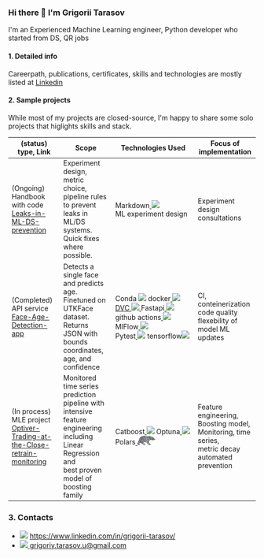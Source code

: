 ### Hi there 👋 I'm Grigorii Tarasov

I'm an Experienced Machine Learning engineer, Python developer who started from DS, QR jobs

#### 1. Detailed info

Careerpath, publications, certificates, skills and technologies are mostly listed at [Linkedin](https://www.linkedin.com/in/grigorii-tarasov)

#### 2. Sample projects

While most of my projects are closed-source, I'm happy to share some solo projects that higlights skills and stack.
<!---
| Project | Description | Technologies Used  | Focus |
| ----------- | ------------- | ------------ | ------------- |
| [Leaks-in-ML-DS-prevention](https://github.com/GrigoriiTarasov/Leaks-in-ML-DS-prevention) | Ongoing handbook of ML/DS system leaks prevention and quick fixes  | Markdown<a href="https://en.wikipedia.org/wiki/Markdown" target="_blank" rel="noreferrer"> <img src="https://upload.wikimedia.org/wikipedia/commons/thumb/4/48/Markdown-mark.svg/96px-Markdown-mark.svg.png" width="28"/> </a> </br> ML experiment design | Lekage prevention, consultations |
| [Face-Age-Detection-app](https://github.com/GrigoriiTarasov/Face-Age-Detection-app) | Dockerized CLI app detects a single face and predicts age finetuned on UTKFace dataset, returning JSON with bounds, age, and scores |<nobr>Conda<a href="https://docs.anaconda.com/" target="_blank" rel="noreferrer"><img src="https://docs.anaconda.com/_static/Anaconda_Icon.png" width="20" /></a> deepface<a href="https://github.com/serengil/deepface" target="_blank" rel="noreferrer"><img src="https://raw.githubusercontent.com/serengil/deepface/master/icon/deepface-icon-labeled.png" width="20"/></a></nobr></br><nobr>docker<a href="https://www.docker.com/" target="_blank" rel="noreferrer"> <img src="https://www.docker.com/wp-content/uploads/2024/01/icon-docker-square.svg" width="20"/> </a></nobr>Fastapi<a href="https://fastapi.tiangolo.com/" target="_blank" rel="noreferrer"> <img src="https://cdn.worldvectorlogo.com/logos/fastapi.svg" width="20"/> </a></nobr> github actions<a href="https://github.com/actions" target="_blank" rel="noreferrer"> <img src="https://avatars.githubusercontent.com/u/44036562?s=200&v=4" width="20" /></br> <nobr></a> Pytest<a href="https://docs.pytest.org/en/8.2.x/" target="_blank" rel="noreferrer"> <img src="https://docs.pytest.org/en/8.2.x/_static/favicon.png" width="20" /> </a> tensorflow<a href="https://www.tensorflow.org" target="_blank" rel="noreferrer"><img src="https://www.vectorlogo.zone/logos/tensorflow/tensorflow-icon.svg" width="20"/></a></nobr>| Conteinerization of app, flexebility of ML updates |
-->

<table>
  <thead>
    <tr>
      <th>(status) type, Link</th>
      <th>Scope</th>
      <th>Technologies Used</th>
      <th>Focus of implementation</th>
    </tr>
  </thead>
  <tbody>
    <tr>
      <td>(Ongoing) Handbook with code </br>
  <a href="https://github.com/GrigoriiTarasov/Leaks-in-ML-DS-prevention" target="_blank" rel="noreferrer">
            Leaks-in-ML-DS-prevention</a></td>
      <td>Experiment design, metric choice,</br> pipeline rules to prevent leaks in ML/DS systems. </br> Quick fixes where possible.</td>
      <td>Markdown<a href="https://en.wikipedia.org/wiki/Markdown" target="_blank" rel="noreferrer"> <img src="https://upload.wikimedia.org/wikipedia/commons/thumb/4/48/Markdown-mark.svg/96px-Markdown-mark.svg.png" width="28"/> </a> </br> ML experiment design</td>
      <td>Experiment design </br> consultations </td>
    </tr>
    <tr>
      <td>(Completed) API service</br>
        <a href="https://github.com/GrigoriiTarasov/Face-Age-Detection-app" target="_blank" rel="noreferrer">
              Face-Age-Detection-app</a></td>
      <td>Detects a single face and predicts age. </br> Finetuned on UTKFace dataset. </br> Returns JSON with bounds coordinates, </br> age, and confidence</td>
      <td>
        <nobr>Conda <a href="https://docs.anaconda.com/" target="_blank" rel="noreferrer"><img src="https://docs.anaconda.com/_static/Anaconda_Icon.png" width="20" /></a> 
          <!--deepface<a href="https://github.com/serengil/deepface" target="_blank" rel="noreferrer"><img src="https://raw.githubusercontent.com/serengil/deepface/master/icon/deepface-icon-labeled.png" width="20"/></a></nobr></br> 
-->
        <nobr>docker<a href="https://www.docker.com/" target="_blank" rel="noreferrer"> <img src="https://www.docker.com/wp-content/uploads/2024/01/icon-docker-square.svg" width="20"/></nobr><br>
        DVC<a href="https://dvc.org/" target="_blank" rel="noreferrer"> <img src="https://upload.wikimedia.org/wikipedia/commons/a/af/Data_Version_Control._Official_Logo_by_Iterative.ai.png" width="24"/> </a>
          Fastapi<a href="https://fastapi.tiangolo.com/" target="_blank" rel="noreferrer"> <img src="https://cdn.worldvectorlogo.com/logos/fastapi.svg" width="20"/> </a></nobr></br> 
        github actions<a href="https://github.com/actions" target="_blank" rel="noreferrer"> <img src="https://avatars.githubusercontent.com/u/44036562?s=200&v=4" width="20" /></a></br> 
        MlFlow<a href="https://mlflow.org/" target="_blank" rel="noreferrer"> <img src="https://miro.medium.com/v2/resize:fit:640/format:webp/1*D9b5hbQL27SQRX2iu91h6Q.png" width="46" /></a>
        <nobr> Pytest<a href="https://docs.pytest.org/en/8.2.x/" target="_blank" rel="noreferrer"> <img src="https://docs.pytest.org/en/8.2.x/_static/favicon.png" width="20" /></a> tensorflow<a href="https://www.tensorflow.org" target="_blank" rel="noreferrer"><img src="https://www.vectorlogo.zone/logos/tensorflow/tensorflow-icon.svg" width="20"/></a></nobr>
      </td>
      <td>CI, conteinerization</br>code quality</br> flexebility of model ML updates</td>
    </tr>
    <tr>
      <td>(In process) MLE project </br>
  <a href="https://github.com/GrigoriiTarasov/Optiver-Trading-at-the-Close-retrain-monitoring" target="_blank" rel="noreferrer">
            Optiver-Trading-at-the-Close-retrain-monitoring</a></td>
      <td> Monitored time series prediction pipeline with <br/>intensive feature engineering including Linear Regression and<br/> best proven model of boosting family</td>
      <td>Catboost<a href="https://catboost.ai/" target="_blank" rel="noreferrer"> <img width="22" src="https://upload.wikimedia.org/wikipedia/commons/c/cc/CatBoostLogo.png"  /></a> 
        Optuna<a href="https://optuna.org/" target="_blank" rel="noreferrer"> <img src="https://optuna.org/assets/img/favicon.ico" width="22" /></a>
        Polars<a href="https://pola.rs/" target="_blank" rel="noreferrer"> <img src="https://raw.githubusercontent.com/pola-rs/polars-static/master/logos/polars-logo-dark-medium.png" width="36" /></a></td>
      <td>Feature engineering,</br> Boosting model, </br> Monitoring, time series, </br> metric decay automated prevention </td>
    </tr>
  </tbody>
</table>




### 3. Contacts

- [<img src="https://img.icons8.com/color/48/000000/linkedin.png" width="3.5%"/>](https://www.linkedin.com/in/grigorii-tarasov/) https://www.linkedin.com/in/grigorii-tarasov/
- <a href="mailto:grigoriy.tarasov.u@gmail.com"> <img src="https://img.icons8.com/fluent/48/000000/gmail.png" width="3.5%"/> grigoriy.tarasov.u@gmail.com

